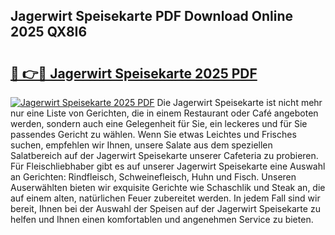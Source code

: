 ## Jagerwirt Speisekarte PDF Download Online 2025 QX8I6

# <h2><a href="http://gcecad.nevu.top/?p=Jagerwirt+Speisekarte">🔗 👉🔴 Jagerwirt Speisekarte 2025 PDF</a></h2>

[![Jagerwirt Speisekarte 2025 PDF](https://i.imgur.com/dBaPXMq.png)](http://gcecad.nevu.top/?p=Jagerwirt+Speisekarte)
Die Jagerwirt Speisekarte ist nicht mehr nur eine Liste von Gerichten, die in einem Restaurant oder Café angeboten werden, sondern auch eine Gelegenheit für Sie, ein leckeres und für Sie passendes Gericht zu wählen. Wenn Sie etwas Leichtes und Frisches suchen, empfehlen wir Ihnen, unsere Salate aus dem speziellen Salatbereich auf der Jagerwirt Speisekarte unserer Cafeteria zu probieren. Für Fleischliebhaber gibt es auf unserer Jagerwirt Speisekarte eine Auswahl an Gerichten: Rindfleisch, Schweinefleisch, Huhn und Fisch. Unseren Auserwählten bieten wir exquisite Gerichte wie Schaschlik und Steak an, die auf einem alten, natürlichen Feuer zubereitet werden. In jedem Fall sind wir bereit, Ihnen bei der Auswahl der Speisen auf der Jagerwirt Speisekarte zu helfen und Ihnen einen komfortablen und angenehmen Service zu bieten.

